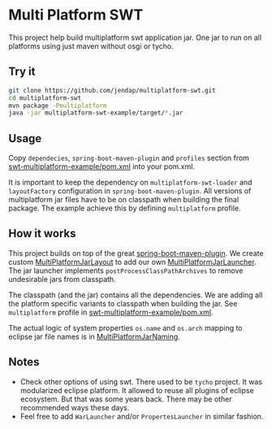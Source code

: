 Multi Platform SWT
==================

This project help build multiplatform swt application jar.
One jar to run on all platforms using just maven without osgi or tycho.


Try it
------

``` bash
git clone https://github.com/jendap/multiplatform-swt.git
cd multiplatform-swt
mvn package -Pmultiplatform
java -jar multiplatform-swt-example/target/*.jar
```

Usage
-----

Copy `dependecies`, `spring-boot-maven-plugin` and `profiles` section from
[swt-multiplatform-example/pom.xml](multiplatform-swt-example/pom.xml)
into your pom.xml.

It is important to keep the dependency on `multiplatform-swt-loader`
and `layoutFactory` configuration in `spring-boot-maven-plugin`.
All versions of multiplatform jar files have to be on classpath when
building the final package. The example achieve this by defining
`multiplatform` profile.


How it works
------------

This project builds on top of the great
[spring-boot-maven-plugin](http://docs.spring.io/spring-boot/docs/current/reference/html/build-tool-plugins-maven-plugin.html).
We create custom
[MultiPlatformJarLayout](multiplatform-swt-loader/src/main/java/com/github/jendap/multiplatformswt/MultiPlatformJarLayout.java)
to add our own
[MultiPlatformJarLauncher](multiplatform-swt-loader/src/main/java/com/github/jendap/multiplatformswt/MultiPlatformJarLauncher.java).
The jar launcher implements `postProcessClassPathArchives` to remove
undesirable jars from classpath.

The classpath (and the jar) contains all the dependencies.
We are adding all the platform specific variants to classpath
when building the jar. See `multiplatform` profile in
[swt-multiplatform-example/pom.xml](multiplatform-swt-example/pom.xml).

The actual logic of system properties `os.name` and `os.arch`
mapping to eclipse jar file names is in
[MultiPlatformJarNaming](multiplatform-swt-loader/src/main/java/com/github/jendap/multiplatformswt/MultiPlatformJarNaming.java).


Notes
-----

* Check other options of using swt. There used to be `tycho` project. It was modularized
  eclipse platform. It allowed to reuse all plugins of eclipse ecosystem. But that was
  some years back. There may be other recommended ways these days.
* Feel free to add `WarLauncher` and/or `PropertesLauncher` in similar fashion.

